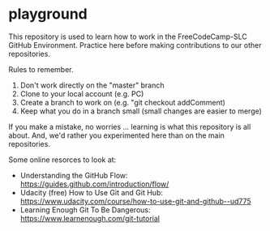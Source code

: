 # playground
This repository is used to learn how to work in the FreeCodeCamp-SLC GitHub Environment. Practice here before making contributions to our other repositories.

Rules to remember.
1. <Critical> Don't work directly on the "master" branch
2. Clone to your local account (e.g. PC)
3. Create a branch to work on (e.g. "git checkout addComment)
4. Keep what you do in a branch small (small changes are easier to merge)

If you make a mistake, no worries ... learning is what this repository is all about.  And, we'd rather you experimented here than on the main repositories.

Some online resorces to look at:
- Understanding the GitHub Flow: https://guides.github.com/introduction/flow/
- Udacity (free) How to Use Git and Git Hub: https://www.udacity.com/course/how-to-use-git-and-github--ud775
- Learning Enough Git To Be Dangerous: https://www.learnenough.com/git-tutorial
